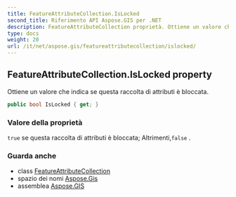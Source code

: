 ```yaml
---
title: FeatureAttributeCollection.IsLocked
second_title: Riferimento API Aspose.GIS per .NET
description: FeatureAttributeCollection proprietà. Ottiene un valore che indica se questa raccolta di attributi è bloccata.
type: docs
weight: 20
url: /it/net/aspose.gis/featureattributecollection/islocked/
---
```

## FeatureAttributeCollection.IsLocked property

Ottiene un valore che indica se questa raccolta di attributi è bloccata.

```csharp
public bool IsLocked { get; }
```

### Valore della proprietà

`true` se questa raccolta di attributi è bloccata; Altrimenti,`false` .

### Guarda anche

* class [FeatureAttributeCollection](../)
* spazio dei nomi [Aspose.Gis](../../featureattributecollection/)
* assemblea [Aspose.GIS](../../../)



